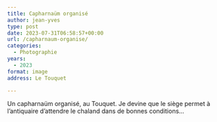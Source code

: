 ```yaml
---
title: Capharnaüm organisé
author: jean-yves
type: post
date: 2023-07-31T06:58:57+00:00
url: /capharnaum-organise/
categories:
  - Photographie
years:
  - 2023
format: image
address: Le Touquet

---
```

Un capharnaüm organisé, au Touquet. Je devine que le siège permet à l’antiquaire d’attendre le chaland dans de bonnes conditions…